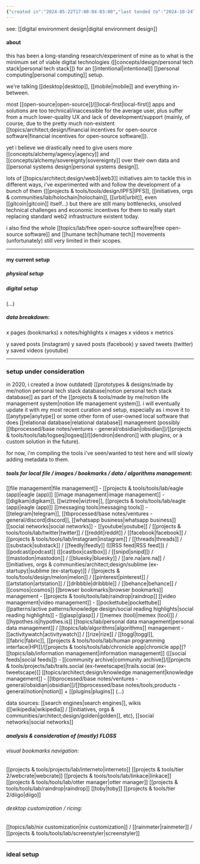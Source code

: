 ```yaml
---
{"created in":"2024-05-22T17:08:04-03:00","last tended to":"2024-10-24T21:59:42-03:00","tags":["experiment","research","design","technology","lab"],"aliases":["tech stack","tech stack;setup","intentional tech stack;setup","minimum viable intentional tech stack;setup"],"created":"2024-05-22T17:08:04.058-03:00","updated":"2024-11-22T19:42:28.582-03:00","dg-publish":true,"permalink":"/experiments/made-by-me/lab/minimum-viable-intentional-personal-tech-stack-setup/","dgPassFrontmatter":true}
---
```


see: [[digital environment design\|digital environment design]]

#### about

this has been a long-standing research/experiment of mine as to what is the minimum set of viable digital technologies ([[concepts/design/personal tech stack\|personal tech stack]]) for an [[intentional\|intentional]] [[personal computing\|personal computing]] setup.

we're talking [[desktop\|desktop]], [[mobile\|mobile]] and everything in-between.

most [[open-source\|open-source]]/[[local-first\|local-first]] apps and solutions are too technical/inaccessible for the average user, plus suffer from a much lower-quality UX and lack of development/support (mainly, of course, due to the pretty much non-existent [[topics/architect;design/financial incentives for open-source software\|financial incentives for open-source software]]).

yet i believe we drastically need to give users more [[concepts/alchemy/agency\|agency]] and [[concepts/alchemy/sovereignty\|sovereignty]] over their own data and [[personal systems design\|personal systems design]].

lots of [[topics/architect;design/web3\|web3]] initiatives aim to tackle this in different ways, i've experimented with and follow the development of a bunch of them ([[projects & tools/tools/design/IPFS\|IPFS]], [[initiatives, orgs & communities/lab/holochain\|holochain]], [[urbit\|urbit]], even [[gitcoin\|gitcoin]] itself...) but there are still many bottlenecks, unsolved technical challenges and economic incentives for them to really start replacing standard web2 infrastructure existent today.

i also find the whole [[topics/lab/free open-source software\|free open-source software]] and [[humane tech\|humane tech]] movements (unfortunately) still very limited in their scopes.

---
#### my current setup

##### physical setup

##### digital setup
(...)

##### data breakdown:

x pages (bookmarks)
x notes/highlights
x images
x videos
x metrics

y saved posts (instagram)
y saved posts (facebook)
y saved tweets (twitter)
y saved videos (youtube)

---
### setup under consideration

in 2020, i created a (now outdated) [[prototypes & designs/made by me/notion personal tech stack database\|notion personal tech stack database]] as part of the [[projects & tools/made by me/notion life management system\|notion life management system]]. i will eventually update it with my most recent curation and setup, especially as i move it to [[anytype\|anytype]] or some other form of user-owned local software that does [[relational database\|relational database]] management (possibly [[tbprocessed/base notes/ventures - general/obsidian\|obsidian]]/[[projects & tools/tools/lab/logseq\|logseq]]/[[dendron\|dendron]] with plugins, or a custom solution in the future).

for now, i'm compiling the tools i've seen/wanted to test here and will slowly adding metadata to them.

##### tools for local file / images / bookmarks / data / algorithms management:

[[file management\|file management]] - [[projects & tools/tools/lab/eagle (app)\|eagle (app)]]
[[image management\|image management]] - [[digikam\|digikam]], [[wiztree\|wiztree]], [[projects & tools/tools/lab/eagle (app)\|eagle (app)]]
[[messaging tools\|messaging tools]] - [[telegram\|telegram]], [[tbprocessed/base notes/ventures - general/discord\|discord]], [[whatsapp business\|whatsapp business]]
[[social networks\|social networks]] - [[youtube\|youtube]] / [[projects & tools/tools/lab/twitter\|twitter]] / [[reddit\|reddit]] / [[facebook\|facebook]] / [[projects & tools/tools/lab/instagram\|instagram]] / [[threads\|threads]] / [[substack\|substack]] / [[feedly\|feedly]] ([[RSS feed\|RSS feed]]) / [[podcast\|podcast]] ([[castbox\|castbox]] / [[snipd\|snipd]]) / [[mastodon\|mastodon]] / [[bluesky\|bluesky]] / [[are.na\|are.na]] / [[initiatives, orgs & communities/architect;design/sublime (ex-startupy)\|sublime (ex-startupy)]] / [[projects & tools/tools/design/melon\|melon]] / [[pinterest\|pinterest]] / [[artstation\|artstation]] / [[dribbble\|dribbble]] / [[behance\|behance]] / [[cosmos\|cosmos]]
[[browser bookmarks\|browser bookmarks]] management - [[projects & tools/tools/lab/raindrop\|raindrop]]
[[video management\|video management]] - [[pockettube\|pockettube]]
[[patterns/active patterns/knowledge design/social reading highlights\|social reading highlights]] - [[glasp\|glasp]] / [[memex (tool)\|memex (tool)]] / [[hypothes.is\|hypothes.is]]
[[topics/lab/personal data management\|personal data management]] / [[topics/lab/algorithms\|algorithms]] management - [[activitywatch\|activitywatch]] / [[rize\|rize]] / [[toggl\|toggl]], [[fabric\|fabric]], [[projects & tools/tools/lab/human programming interface\|HPI]]/[[projects & tools/tools/lab/chronicle app\|chronicle app]]?
[[topics/lab/information management\|information management]] ([[social feeds\|social feeds]]) - [[community archive\|community archive]]/[[projects & tools/projects/lab/trails.social (ex-tweetscape)\|trails.social (ex-tweetscape)]]
[[topics/architect;design/knowledge management\|knowledge management]] - [[tbprocessed/base notes/ventures - general/obsidian\|obsidian]]/[[tbprocessed/base notes/tools;products - general/notion\|notion]] + [[plugins\|plugins]]
(...)

data sources: [[search engines\|search engines]], wikis ([[wikipedia\|wikipedia]] / [[initiatives, orgs & communities/architect;design/golden\|golden]], etc), [[social networks\|social networks]]

##### analysis & consideration of (mostly) FLOSS

###### visual bookmarks navigation:
[[projects & tools/projects/lab/interneto\|interneto]]
[[projects & tools/tier 2/webcrate\|webcrate]]
[[projects & tools/tools/lab/linkace\|linkace]]
[[projects & tools/tools/lab/otter manager\|otter manager]]
[[projects & tools/tools/lab/raindrop\|raindrop]]
[[toby\|toby]]
[[projects & tools/tier 2/diigo\|diigo]]

###### desktop customization / ricing:
[[topics/lab/nix customization\|nix customization]] / [[rainmeter\|rainmeter]] / [[projects & tools/tools/lab/screenstyler\|screenstyler]]



-----

### ideal setup